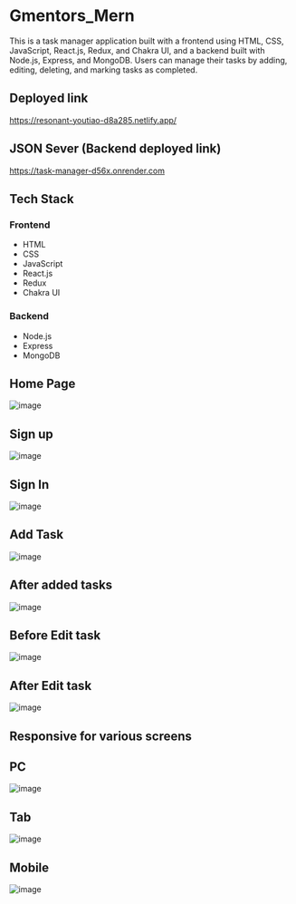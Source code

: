 # Gmentors_Mern
This is a task manager application built with a frontend using HTML, CSS, JavaScript, React.js, Redux, and Chakra UI, and a backend built with Node.js, Express, and MongoDB. Users can manage their tasks by adding, editing, deleting, and marking tasks as completed.

##  Deployed link
https://resonant-youtiao-d8a285.netlify.app/

## JSON Sever (Backend deployed link) 
https://task-manager-d56x.onrender.com

## Tech Stack

### Frontend
- HTML
- CSS
- JavaScript
- React.js
- Redux
- Chakra UI

### Backend
- Node.js
- Express
- MongoDB

## Home Page
![image](https://github.com/kkalyankumar9/Gmentors_Mern/assets/112814583/6fa8d06d-bffc-4545-a169-3fde9b50f818)
## Sign up
![image](https://github.com/kkalyankumar9/Gmentors_Mern/assets/112814583/04830d5e-b660-4622-a10b-3aff9a227c7b)
## Sign In
![image](https://github.com/kkalyankumar9/Gmentors_Mern/assets/112814583/94797e06-2dba-4887-856d-ae6a705fb48c)
## Add Task
![image](https://github.com/kkalyankumar9/Gmentors_Mern/assets/112814583/022a26e8-7f47-4ccc-8038-93848b676f6f)
## After added tasks
![image](https://github.com/kkalyankumar9/Gmentors_Mern/assets/112814583/6ed08d3e-728b-43ff-9c74-5f3651f37e00)
## Before Edit task
![image](https://github.com/kkalyankumar9/Gmentors_Mern/assets/112814583/0a2b2d6f-f5a4-42cb-95ea-fab7d1150471)
## After Edit task
![image](https://github.com/kkalyankumar9/Gmentors_Mern/assets/112814583/38b1bed6-ec37-42cf-9297-883d966115d9)
## Responsive for various screens
## PC
![image](https://github.com/kkalyankumar9/Gmentors_Mern/assets/112814583/5491a97b-dad4-4e59-9d6e-90709af6c251)
## Tab 
![image](https://github.com/kkalyankumar9/Gmentors_Mern/assets/112814583/0b577378-0729-4476-b831-42d9ab527ebe)
## Mobile
![image](https://github.com/kkalyankumar9/Gmentors_Mern/assets/112814583/78eb6249-78b1-42e5-94ee-0c34bdcbb406)
